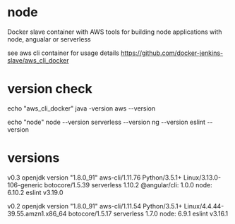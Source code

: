 # node
Docker slave container with AWS tools for building node applications with node, angualar or serverless

see aws cli container for usage details
https://github.com/docker-jenkins-slave/aws_cli_docker


# version check
echo "aws_cli_docker"
java -version
aws --version

echo "node"
node --version
serverless --version
ng --version
eslint --version

# versions

v0.3
openjdk version "1.8.0_91"
aws-cli/1.11.76 Python/3.5.1+ Linux/3.13.0-106-generic botocore/1.5.39
serverless 1.10.2
@angular/cli: 1.0.0
node: 6.10.2
eslint v3.19.0

v0.2
openjdk version "1.8.0_91"
aws-cli/1.11.54 Python/3.5.1+ Linux/4.4.44-39.55.amzn1.x86_64 botocore/1.5.17
serverless 1.7.0
node: 6.9.1
eslint v3.16.1
